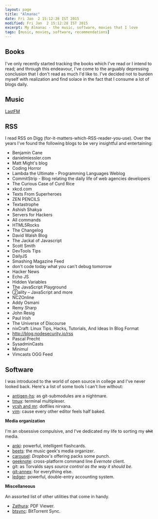 ```yaml
---
layout: page
title: "Almanac"
date: Fri Jan  2 15:12:28 IST 2015
modified: Fri Jan  2 15:12:28 IST 2015
excerpt: My Almanac - the music, software, movies that I love
tags: [music, movies, software, recommendations]
---
```


## Books
I've only recently started tracking the books which I've read or I intend to read; and through this endeavour, I've come to the arguably depressing conclusion that I don't read as much I'd like to. I've decided not to burden myself with realization and find solace in the fact that I consume a lot of blogs daily.

## Music
[LastFM](www.last.fm/user/srijanshetty/tracks)

## RSS
I read RSS on Digg (for-it-matters-which-RSS-reader-you-use).
Over the years I've found the following blogs to be very insightful and entertaining:

- Benjamin Cane
- danielmiessler.com
- Matt Might's blog
- Coding Horror
- Lambda the Ultimate - Programming Languages Weblog
- CommitStrip - Blog relating the daily life of web agencies developers
- The Curious Case of Curd Rice
- xkcd.com
- Texts From Superheroes
- ZEN PENCILS
- Textastrophe
- Ashish Shakya
- Servers for Hackers
- All commands
- HTML5Rocks
- The Changelog
- David Walsh Blog
- The Jackal of Javascript
- Scott Smith
- DevTools Tips
- DailyJS
- Smashing Magazine Feed
- don't code today what you can't debug tomorrow
- Hacker News
- Echo JS
- Hidden Variables
- The JavaScript Playground
- ②ality – JavaScript and more
- NCZOnline
- Addy Osmani
- Remy Sharp
- John Resig
- Paul Irish
- The Universe of Discourse
- nixCraft: Linux Tips, Hacks, Tutorials, And Ideas In Blog Format
- http://blog.nodesecurity.io/rss
- Pascal Precht
- SysadminCasts
- Minimul
- Vimcasts OGG Feed

## Software
I was introduced to the world of open source in college and I've never looked back.
Here's a list of some tools I can't live without:

- [antigen-hs](https://github.com/srijanshetty/antigen-hs): as git-submodules are a nightmare.
- [tmux](https://github.com/srijanshetty/vcsh-tmux): terminal multiplexer.
- [vcsh and mr](/technical/vcsh-mr-dotfiles-nirvana/): dotfiles nirvana.
- [vim](https://github.com/srijanshetty/vim-plug/): cause every other editor feels half baked.

**Media organization**<br/><br/>
I'm an obsessive compulsive, and I've dedicated my life to sorting my <strike>shit</strike>  media.

- [anki](http://ankisrs.net/): powerful, intelligent flashcards.
- [beets](beets.readthedocs.org): the music geek's media organizer.
- [carousel](https://carousel.dropbox.com/): *Dropbox's* offering packs some punch.
- [geeknote](http://www.geeknote.me/): cross-platform command line *Evernote* client.
- git: as Torvalds says *source control as the way it should be*.
- [git-annex](https://git-annex.branchable.com/): for everything else.
- [ledger](http://www.ledger-cli.org/): powerful, double-entry accounting system.

**Miscellaneous**<br/><br/>
An assorted list of other utilities that come in handy.

- [Zathura](https://pwmt.org/projects/zathura/): PDF Viewer.
- [btsync](http://www.getsync.com/download): BitTorrent Sync.

